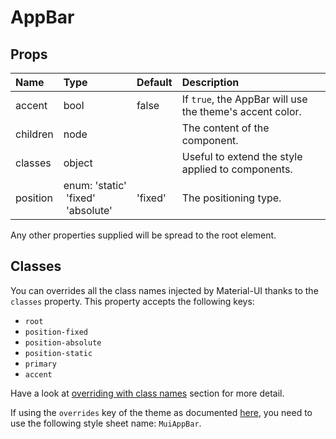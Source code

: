 # AppBar



## Props
| Name | Type | Default | Description |
|:-----|:-----|:--------|:------------|
| accent | bool | false | If `true`, the AppBar will use the theme's accent color. |
| children | node |  | The content of the component. |
| classes | object |  | Useful to extend the style applied to components. |
| position | enum:&nbsp;'static'<br>&nbsp;'fixed'<br>&nbsp;'absolute'<br> | 'fixed' | The positioning type. |

Any other properties supplied will be spread to the root element.

## Classes

You can overrides all the class names injected by Material-UI thanks to the `classes` property.
This property accepts the following keys:
- `root`
- `position-fixed`
- `position-absolute`
- `position-static`
- `primary`
- `accent`

Have a look at [overriding with class names](/customization/overrides#overriding-with-class-names)
section for more detail.

If using the `overrides` key of the theme as documented
[here](/customization/themes#customizing-all-instances-of-a-component-type),
you need to use the following style sheet name: `MuiAppBar`.
